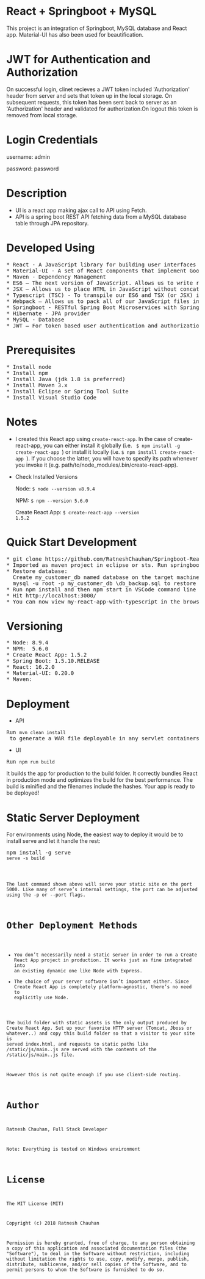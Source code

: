 # React + Springboot + MySQL
This project is an integration of Springboot, MySQL database and React app. Material-UI has also been used for beautification.

JWT for Authentication and Authorization  
===========================================
On successful login, clinet recieves a JWT token included 'Authorization' header from server and sets that token up in the local storage. On subsequent requests, this token has been sent back to server as an 'Authorization' header and validated for authorization.On logout this token is removed from local storage. 

Login Credentials
=========================
username: admin

password: password

Description
====================
* UI is a react app making ajax call to API using Fetch. 
* API is a spring boot REST API fetching data from a MySQL database table through JPA repository.

Developed Using
===================
<pre>
* React - A JavaScript library for building user interfaces
* Material-UI - A set of React components that implement Google's Material Design specification because we want things to be pretty
* Maven - Dependency Management
* ES6 – The next version of JavaScript. Allows us to write real JavaScript classes.
* JSX – Allows us to place HTML in JavaScript without concatenating strings.
* Typescript (TSC) - To transpile our ES6 and TSX (or JSX) into ES5 and Javascript
* Webpack – Allows us to pack all of our JavaScript files into one bundle
* Springboot - RESTful Spring Boot Microservices with Spring Data JPA (Spring Data REST)
* Hibernate - JPA provider
* MySQL - Database
* JWT – For token based user authentication and authorization
</pre>
Prerequisites
=================
<pre>
* Install node 
* Install npm 
* Install Java (jdk 1.8 is preferred)
* Install Maven 3.x
* Install Eclipse or Spring Tool Suite
* Install Visual Studio Code
</pre>
Notes
============
 * I created this React app using <code>create-react-app</code>. In the case of create-react-app, you can either install it globally (i.e. <code> $ npm install -g create-react-app </code>) or install it locally (i.e. <code>$ npm install create-react-app </code>). If you choose the latter, you will have to specify its path whenever you invoke it (e.g. path/to/node_modules/.bin/create-react-app). 
 
 * Check Installed Versions
 
    Node: <code>$ node --version
    v8.9.4 </code>
              
    NPM: <code>$ npm  --version
    5.6.0</code>
              
    Create React App: <code>$ create-react-app  --version 
    1.5.2</code>
 

Quick Start Development
============
<pre>
* git clone https://github.com/RatneshChauhan/Springboot-React-Typescript-Material-UI-MySQL.git
* Imported as maven project in eclipse or sts. Run springboot application on embedded Tomcat. 
* Restore database:
  Create my_customer_db named database on the target machine and run:
  mysql -u root -p my_customer_db <path-to-db_backup>\db_backup.sql to restore the backup
* Run npm install and then npm start in VSCode command line
* Hit http://localhost:3000/
* You can now view my-react-app-with-typescript in the browser proxying request /api/customer/all from http://localhost:3000 to          http://localhost:8080/ 
</pre> 

Versioning
======================
<pre>
* Node: 8.9.4
* NPM:  5.6.0
* Create React App: 1.5.2
* Spring Boot: 1.5.10.RELEASE
* React: 16.2.0
* Material-UI: 0.20.0
* Maven:
</pre>
Deployment
======================

* API

<pre>Run <code>mvn clean install</code> to generate a WAR file deployable in any servlet containers like Tomcat, Jboss, Websphere etc. </pre>

* UI

<pre>Run <code>npm run build</code></pre>
 
 It builds the app for production to the build folder.
 It correctly bundles React in production mode and optimizes the build for the best performance.
 The build is minified and the filenames include the hashes.
 Your app is ready to be deployed! 
 

 </pre>
 
Static Server Deployment
========================
For environments using Node, the easiest way to deploy it would be to install serve and let it handle the rest:
<pre>
npm install -g serve
<code>serve -s build
</pre>
The last command shown above will serve your static site on the port 5000. Like many of serve’s internal settings, the port can be adjusted using the -p or --port flags.

Other Deployment Methods
======================
* You don’t necessarily need a static server in order to run a Create React App project in production. It works just as fine integrated into an existing dynamic one like Node with Express.
* The choice of your server software isn’t important either. Since Create React App is completely platform-agnostic, there’s no need to explicitly use Node.

The build folder with static assets is the only output produced by Create React App. Set up your favorite HTTP server (Tomcat, Jboss or whatever..) and copy this build folder so that a visitor to your site is served index.html, and requests to static  paths like /static/js/main.<hash>.js are served with the contents of the /static/js/main.<hash>.js file.
 
However this is not quite enough if you use client-side routing. 

Author 
===================
Ratnesh Chauhan, Full Stack Developer

Note: Everything is tested on Windows environment

License
===========================
The MIT License (MIT)

Copyright (c) 2018 Ratnesh Chauhan

Permission is hereby granted, free of charge, to any person obtaining a copy of this application and associated documentation files (the "Software"), to deal in the Software without restriction, including without limitation the rights to use, copy, modify, merge, publish, distribute, sublicense, and/or sell copies of the Software, and to permit persons to whom the Software is furnished to do so.
